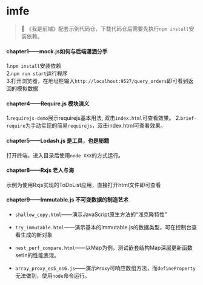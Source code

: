 # imfe
>:whale: 《我是前端》配套示例代码仓，下载代码仓后需要先执行`npm install`安装依赖。



#### chapter1——mock.js如何与后端潇洒分手

1.`npm install`安装依赖   
2.`npm run start`运行程序   
3.打开浏览器，在地址栏输入`http://localhost:9527/query_orders`即可看到返回的模拟数据



#### chapter4——Require.js 模块演义
1.`requirejs-demo`展示requirejs基本用法, 双击`index.html`可查看效果。
2.`brief-require`为手动实现的简易`requirejs`，双击index.html可查看效果。




#### chapter5——Lodash.js 是工具，也是秘籍
打开终端，进入目录后使用`node XXX`的方式运行。



#### chapter8——Rxjs 老人与海

示例为使用Rxjs实现的ToDoList应用，直接打开html文件即可查看



#### chapter9——Immutable.js 不可变数据的制造艺术

- `shallow_copy.html`——演示JavaScript原生方法的“浅克隆特性”

- `try_immutable.html`——演示基本的Immutable.js的数据类型，可在控制台查看生成的新对象

- `nest_perf_compare.html`——以Map为例，测试嵌套结构Map深层更新函数setIn的性能表现。

- `array_proxy_es5_es6.js`——演示`Proxy`可响应数组方法，而`defineProperty`无法做到，使用`node`命令运行。